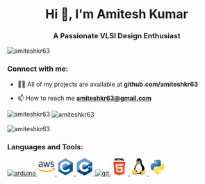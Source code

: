<h1 align="center">Hi 👋, I'm Amitesh Kumar</h1>
<h3 align="center">A Passionate VLSI Design Enthusiast</h3>

<p align="left"> <img src="https://komarev.com/ghpvc/?username=amiteshkr63&label=Profile%20views&color=0e75b6&style=flat" alt="amiteshkr63" /> </p>

<h3 align="left">Connect with me:</h3>
<p align="left">
</p>

- 👨‍💻 All of my projects are available at **github.com/amiteshkr63**

- 📫 How to reach me **amiteshkr63@gmail.com**

<p><img align="left" src="https://github-readme-stats.vercel.app/api/top-langs?username=amiteshkr63&show_icons=true&locale=en&layout=compact" alt="amiteshkr63" /></p>

<p>&nbsp;<img align="center" src="https://github-readme-stats.vercel.app/api?username=amiteshkr63&show_icons=true&locale=en" alt="amiteshkr63" /></p>

<p><img align="center" src="https://github-readme-streak-stats.herokuapp.com/?user=amiteshkr63&" alt="amiteshkr63" /></p>






<h3 align="left">Languages and Tools:</h3>
<p align="left"> <a href="https://www.arduino.cc/" target="_blank" rel="noreferrer"> <img src="https://cdn.worldvectorlogo.com/logos/arduino-1.svg" alt="arduino" width="40" height="40"/> </a> <a href="https://aws.amazon.com" target="_blank" rel="noreferrer"> <img src="https://raw.githubusercontent.com/devicons/devicon/master/icons/amazonwebservices/amazonwebservices-original-wordmark.svg" alt="aws" width="40" height="40"/> </a> <a href="https://www.cprogramming.com/" target="_blank" rel="noreferrer"> <img src="https://raw.githubusercontent.com/devicons/devicon/master/icons/c/c-original.svg" alt="c" width="40" height="40"/> </a> <a href="https://www.w3schools.com/cpp/" target="_blank" rel="noreferrer"> <img src="https://raw.githubusercontent.com/devicons/devicon/master/icons/cplusplus/cplusplus-original.svg" alt="cplusplus" width="40" height="40"/> </a> <a src="https://www.vectorlogo.zone/logos/google_cloud/google_cloud-icon.svg" alt="gcp" width="40" height="40"/> </a> <a href="https://git-scm.com/" target="_blank" rel="noreferrer"> <img src="https://www.vectorlogo.zone/logos/git-scm/git-scm-icon.svg" alt="git" width="40" height="40"/> </a> <a href="https://www.w3.org/html/" target="_blank" rel="noreferrer"> <img src="https://raw.githubusercontent.com/devicons/devicon/master/icons/html5/html5-original-wordmark.svg" alt="html5" width="40" height="40"/> </a> <a href="https://www.linux.org/" target="_blank" rel="noreferrer"> <img src="https://raw.githubusercontent.com/devicons/devicon/master/icons/linux/linux-original.svg" alt="linux" width="40" height="40"/> </a> <a  <a href="https://www.python.org" target="_blank" rel="noreferrer"> <img src="https://raw.githubusercontent.com/devicons/devicon/master/icons/python/python-original.svg" alt="python" width="40" height="40"/> </a> </p>
